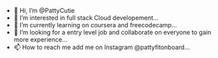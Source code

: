 - 👋 Hi, I’m @PattyCutie
- 👀 I’m interested in full stack Cloud developement...
- 🌱 I’m currently learning on coursera and freecodecamp...
- 💞️ I’m looking for a entry level job and collaborate on everyone to gain more experience...
- 📫 How to reach me add me on Instagram @pattyfitonboard...

<!---
PattyCutie/PattyCutie is a ✨ special ✨ repository because its `README.md` (this file) appears on your GitHub profile.
You can click the Preview link to take a look at your changes.
--->
